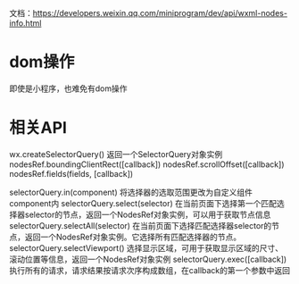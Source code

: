 
文档：https://developers.weixin.qq.com/miniprogram/dev/api/wxml-nodes-info.html


# dom操作

即使是小程序，也难免有dom操作


# 相关API

wx.createSelectorQuery()                            返回一个SelectorQuery对象实例
nodesRef.boundingClientRect([callback])
nodesRef.scrollOffset([callback])
nodesRef.fields(fields, [callback])

selectorQuery.in(component)                         将选择器的选取范围更改为自定义组件component内
selectorQuery.select(selector)                      在当前页面下选择第一个匹配选择器selector的节点，返回一个NodesRef对象实例，可以用于获取节点信息
selectorQuery.selectAll(selector)                   在当前页面下选择匹配选择器selector的节点，返回一个NodesRef对象实例。它选择所有匹配选择器的节点。
selectorQuery.selectViewport()                      选择显示区域，可用于获取显示区域的尺寸、滚动位置等信息，返回一个NodesRef对象实例
selectorQuery.exec([callback])                      执行所有的请求，请求结果按请求次序构成数组，在callback的第一个参数中返回












